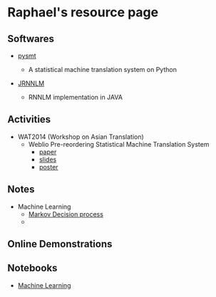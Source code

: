 Raphael's resource page
===

Softwares
---
- [pysmt](/pysmt.md)
  - A statistical machine translation system on Python

- [JRNNLM](/jrnnlm.md)
  - RNNLM implementation in JAVA

Activities
---
- WAT2014 (Workshop on Asian Translation)
	- Weblio Pre-reordering Statistical Machine Translation System
		- [paper](/WAT2014/wat2014.paper.shu.pdf)
		- [slides](/WAT2014/wat2014.slides.shu.pdf)
		- [poster](/WAT2014/wat2014.poster.shu.pdf)

Notes
---
- Machine Learning
	- [Markov Decision process](/machine_learning/markov_decision_process.md)
	- 

Online Demonstrations
---


Notebooks
---
- [Machine Learning](/MachineLearning.md)


